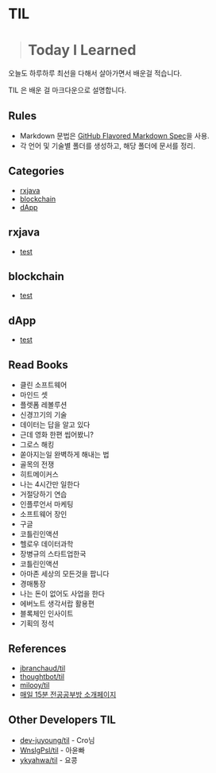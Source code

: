# TIL

> # Today I Learned

오늘도 하루하루 최선을 다해서 살아가면서 배운걸 적습니다.

TIL 은 배운 걸 마크다운으로 설명합니다.

## Rules

* Markdown 문법은 [GitHub Flavored Markdown Spec](https://help.github.com/categories/writing-on-github/)을 사용.
* 각 언어 및 기술별 폴더를 생성하고, 해당 폴더에 문서를 정리.

## Categories

* [rxjava](#rxjava)
* [blockchain](#blockchain)
* [dApp](#dapp)

## rxjava

* [test](https://github.com/bear2u/til/blob/master/rxjava/test.md)

## blockchain

* [test](https://github.com/bear2u/til/blob/master/blockchain/test.md)

## dApp

* [test](https://github.com/bear2u/til/blob/master/dapp/test.md)

## Read Books

* 클린 소프트웨어
* 마인드 셋
* 플렛폼 레볼루션
* 신경끄기의 기술
* 데이터는 답을 알고 있다
* 근데 영화 한편 씹어봤니?
* 그로스 해킹
* 쏟아지는일 완벽하게 해내는 법
* 골목의 전쟁
* 히트메이커스
* 나는 4시간만 일한다
* 거절당하기 연습
* 인플루언서 마케팅
* 소프트웨어 장인
* 구글
* 코틀린인액션
* 헬로우 데이터과학
* 장병규의 스타트업한국
* 코틀린인액션
* 아마존 세상의 모든것을 팝니다
* 경매통장
* 나는 돈이 없어도 사업을 한다
* 에버노트 생각서랍 활용편
* 블록체인 인사이트
* 기획의 정석

## References

* [jbranchaud/til](https://github.com/jbranchaud/til)
* [thoughtbot/til](https://github.com/thoughtbot/til)
* [milooy/til](https://github.com/milooy/TIL)
* [매일 15분 전공공부방 소개페이지](https://goo.gl/jGGjs6)

## Other Developers TIL

* [dev-juyoung/til](https://github.com/dev-juyoung/til) - Cro님
* [WnslgPsl/til](https://github.com/WnslgPsl/til) - 아윤빠
* [ykyahwa/til](https://github.com/ykyahwa/TIL) - 요콩



